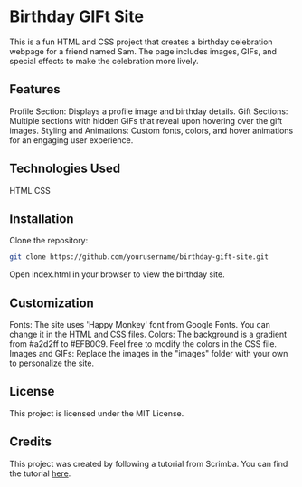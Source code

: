 # Birthday GIFt Site
This is a fun HTML and CSS project that creates a birthday celebration webpage for a friend named Sam. The page includes images, GIFs, and special effects to make the celebration more lively.

## Features
Profile Section: Displays a profile image and birthday details.
Gift Sections: Multiple sections with hidden GIFs that reveal upon hovering over the gift images.
Styling and Animations: Custom fonts, colors, and hover animations for an engaging user experience.
## Technologies Used
HTML
CSS
## Installation
Clone the repository:
```sh
git clone https://github.com/yourusername/birthday-gift-site.git
```
Open index.html in your browser to view the birthday site.
## Customization
Fonts: The site uses 'Happy Monkey' font from Google Fonts. You can change it in the HTML and CSS files.
Colors: The background is a gradient from #a2d2ff to #EFB0C9. Feel free to modify the colors in the CSS file.
Images and GIFs: Replace the images in the "images" folder with your own to personalize the site.
## License
This project is licensed under the MIT License.
## Credits
This project was created by following a tutorial from Scrimba. You can find the tutorial [here](https://v2.scrimba.com/learn-html-and-css-c0p).